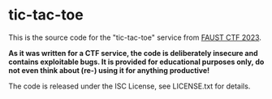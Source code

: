 tic-tac-toe
===========

This is the source code for the "tic-tac-toe" service from [FAUST CTF 2023](https://2023.faustctf.net).

**As it was written for a CTF service, the code is deliberately insecure and contains exploitable bugs. It
is provided for educational purposes only, do not even think about (re-) using it for anything productive!**

The code is released under the ISC License, see LICENSE.txt for details.

